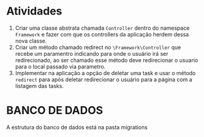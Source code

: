# Atividades

1. Criar uma classe abstrata chamada `Controller` dentro do namespace `Framework` e fazer com que os controllers da aplicação herdem dessa nova classe.
2. Criar um método chamado redirect no `\Framework\Controller` que recebe um paramentro indicando para onde o usuário irá ser redirecionado, ao ser chamado esse método deve redirecionar o usuario para o local passado via parametro.
3. Implementar na aplicação a opção de deletar uma task e usar o método `redirect` para após deletar redirecionar o usuário para a página com a listagem das tasks.

# BANCO DE DADOS

A estrutura do banco de dados está na pasta migrations
